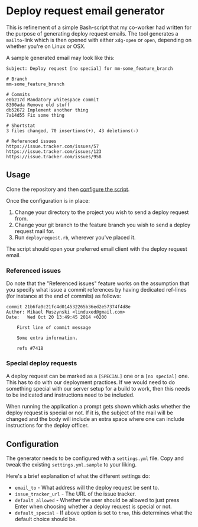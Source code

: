 # Deploy request email generator

This is refinement of a simple Bash-script that my co-worker had written for the purpose of generating deploy request emails.
The tool generates a `mailto`-link which is then opened with either `xdg-open` or `open`, depending on whether you're on Linux or OSX.

A sample generated email may look like this:

    Subject: Deploy request [no special] for mm-some_feature_branch

```
# Branch
mm-some_feature_branch

# Commits
e0b217d Mandatory whitespace commit
8300ada Remove old stuff
db52672 Implement another thing
7a14d55 Fix some thing

# Shortstat
3 files changed, 70 insertions(+), 43 deletions(-)

# Referenced issues
https://issue.tracker.com/issues/57
https://issue.tracker.com/issues/123
https://issue.tracker.com/issues/958
```

## Usage

Clone the repository and then [configure the script](#configuration).

Once the configuration is in place:

1. Change your directory to the project you wish to send a deploy request from.
2. Change your git branch to the feature branch you wish to send a deploy request mail for.
3. Run `deployrequest.rb`, wherever you've placed it.

The script should open your preferred email client with the deploy request email.

### Referenced issues

Do note that the "Referenced issues" feature works on the assumption that you specify what issue a commit references by having dedicated ref-lines (for instance at the end of commits) as follows:

```
commit 21b6fa0c21fc4d014532265b36ed2e57374f4d8e
Author: Mikael Muszynski <linduxed@gmail.com>
Date:   Wed Oct 20 13:49:45 2014 +0200

    First line of commit message

    Some extra information.

    refs #7418
```

### Special deploy requests

A deploy request can be marked as a `[SPECIAL]` one or a `[no special]` one.
This has to do with our deployment practices.
If we would need to do something special with our server setup for a build to work, then this needs to be indicated and instructions need to be included.

When running the application a prompt gets shown which asks whether the deploy request is special or not.
If it is, the subject of the mail will be changed and the body will include an extra space where one can include instructions for the deploy officer.

## Configuration

The generator needs to be configured with a `settings.yml` file.
Copy and tweak the existing `settings.yml.sample` to your liking.

Here's a brief explanation of what the different settings do:

* `email_to` - What address will the deploy request be sent to.
* `issue_tracker_url` - The URL of the issue tracker.
* `default_allowed` - Whether the user should be allowed to just press Enter when choosing whether a deploy request is special or not.
* `default_special` - If above option is set to `true`, this determines what the default choice should be.
